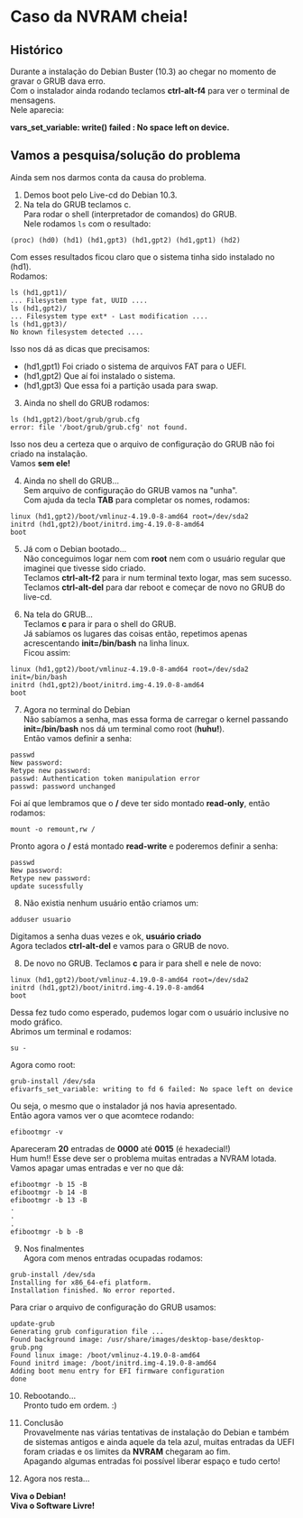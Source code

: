 # Caso da NVRAM cheia!

## Histórico
Durante a instalação do Debian Buster (10.3) ao chegar no momento de gravar o GRUB dava erro.  
Com o instalador ainda rodando teclamos **ctrl-alt-f4** para ver o terminal de mensagens.  
Nele aparecia:

 **vars_set_variable: write() failed : No space left on device.** 

## Vamos a pesquisa/solução do problema

Ainda sem nos darmos conta da causa do problema.

1. Demos boot pelo Live-cd do Debian 10.3.
2. Na tela do GRUB teclamos c.  
Para rodar o shell (interpretador de comandos) do GRUB.  
Nele rodamos `ls`
com o resultado:
```
(proc) (hd0) (hd1) (hd1,gpt3) (hd1,gpt2) (hd1,gpt1) (hd2)
```
Com esses resultados ficou claro que o sistema tinha sido instalado no (hd1).  
Rodamos:
```
ls (hd1,gpt1)/
... Filesystem type fat, UUID ....
ls (hd1,gpt2)/
... Filesystem type ext* - Last modification ....
ls (hd1,gpt3)/
No known filesystem detected ....
```
Isso nos dá as dicas que precisamos:

- (hd1,gpt1) Foi criado o sistema de arquivos FAT para o UEFI.
- (hd1,gpt2) Que aí foi instalado o sistema.
- (hd1,gpt3) Que essa foi a partição usada para swap.


3. Ainda no shell do GRUB rodamos:
```
ls (hd1,gpt2)/boot/grub/grub.cfg
error: file '/boot/grub/grub.cfg' not found.
```
Isso nos deu a certeza que o arquivo de configuração do GRUB não foi criado na instalação.   
Vamos **sem ele!**

4. Ainda no shell do GRUB...  
Sem arquivo de configuração do GRUB vamos na "unha".  
Com ajuda da tecla **TAB** para completar os nomes, rodamos:
```
linux (hd1,gpt2)/boot/vmlinuz-4.19.0-8-amd64 root=/dev/sda2
initrd (hd1,gpt2)/boot/initrd.img-4.19.0-8-amd64
boot
```

5. Já com o Debian bootado...  
Não conceguimos logar nem com **root** nem com o usuário regular que imaginei que tivesse sido criado.  
Teclamos **ctrl-alt-f2** para ir num terminal texto logar, mas sem sucesso.  
Teclamos **ctrl-alt-del** para dar reboot e começar de novo no GRUB do live-cd.

6. Na tela do GRUB...   
Teclamos **c** para ir para o shell do GRUB.  
Já sabíamos os lugares das coisas então, repetimos apenas acrescentando **init=/bin/bash** na linha linux.  
Ficou assim:
```
linux (hd1,gpt2)/boot/vmlinuz-4.19.0-8-amd64 root=/dev/sda2 init=/bin/bash
initrd (hd1,gpt2)/boot/initrd.img-4.19.0-8-amd64
boot
```

7. Agora no terminal do Debian  
Não sabíamos a senha, mas essa forma de carregar o kernel passando **init=/bin/bash** nos dá um terminal como root (**huhu!**).  
Então vamos definir a senha:
```
passwd
New password:
Retype new password:
passwd: Authentication token manipulation error
passwd: password unchanged
```
Foi aí que lembramos que o **/** deve ter sido montado **read-only**, então rodamos:
```
mount -o remount,rw /
```
Pronto agora o **/** está montado **read-write** e poderemos definir a senha:
```
passwd
New password:
Retype new password:
update sucessfully
```

8. Não existia nenhum usuário então criamos um:
```
adduser usuario
```
Digitamos a senha duas vezes e ok, **usuário criado**   
Agora teclados **ctrl-alt-del** e vamos para o GRUB de novo.

8. De novo no GRUB.
Teclamos **c** para ir para shell e nele de novo:
```
linux (hd1,gpt2)/boot/vmlinuz-4.19.0-8-amd64 root=/dev/sda2
initrd (hd1,gpt2)/boot/initrd.img-4.19.0-8-amd64
boot
```
Dessa fez tudo como esperado, pudemos logar com o usuário inclusive no modo gráfico.  
Abrimos um terminal e rodamos:
```
su -
```
Agora como root:
```
grub-install /dev/sda  
efivarfs_set_variable: writing to fd 6 failed: No space left on device
```
Ou seja, o mesmo que o instalador já nos havia apresentado.   
Então agora vamos ver o que acomtece rodando:
```
efibootmgr -v
```
Apareceram **20** entradas de **0000** até **0015** (é hexadecial!)   
Hum hum!! Esse deve ser o problema muitas entradas a NVRAM lotada.   
Vamos apagar umas entradas e ver no que dá:
```
efibootmgr -b 15 -B
efibootmgr -b 14 -B
efibootmgr -b 13 -B
.
.
.
efibootmgr -b b -B
```

9. Nos finalmentes   
Agora com menos entradas ocupadas rodamos:
```
grub-install /dev/sda
Installing for x86_64-efi platform.
Installation finished. No error reported.
```
Para criar o arquivo de configuração do GRUB usamos:
```
update-grub
Generating grub configuration file ...
Found background image: /usr/share/images/desktop-base/desktop-grub.png
Found linux image: /boot/vmlinuz-4.19.0-8-amd64
Found initrd image: /boot/initrd.img-4.19.0-8-amd64
Adding boot menu entry for EFI firmware configuration
done
```

10. Rebootando...   
Pronto tudo em ordem. :)

11. Conclusão    
Provavelmente nas várias tentativas de instalação do Debian e também de sistemas antigos e ainda aquele da tela azul,
muitas entradas da UEFI foram criadas e os limites da **NVRAM** chegaram ao fim.   
Apagando algumas entradas foi possível liberar espaço e tudo certo!

12. Agora nos resta...   

**Viva o Debian!**   
**Viva o Software Livre!**
